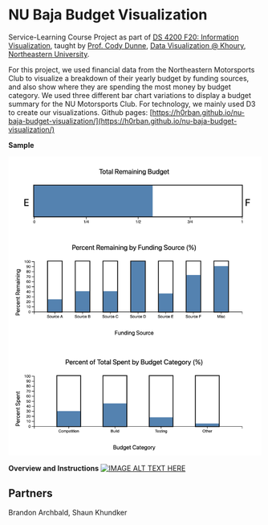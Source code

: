# NU Baja Budget Visualization

Service-Learning Course Project as part of
[DS 4200 F20: Information Visualization](https://canvas.instructure.com/courses/1781732), taught by
[Prof. Cody Dunne](https://cody.khoury.northeastern.edu/),
[Data Visualization @ Khoury](https://visualization.khoury.northeastern.edu/),
[Northeastern University](https://www.khoury.northeastern.edu/).

For this project, we used financial data from the Northeastern Motorsports Club to visualize a breakdown of their yearly
budget by funding sources, and also show where they are spending the most money by budget category. We used three
different bar chart variations to display a budget summary for the NU Motorsports Club. For technology, we mainly used
D3 to create our visualizations. Github
pages: [https://h0rban.github.io/nu-baja-budget-visualization/](https://h0rban.github.io/nu-baja-budget-visualization/)

**Sample**
<p>
    <img src="sample.png" alt="sample visualization image"/>
</p>

**Overview and Instructions**
[![IMAGE ALT TEXT HERE](https://img.youtube.com/vi/Ff910Skuu-o/0.jpg)](https://www.youtube.com/watch?v=Ff910Skuu-o)


## Partners

Brandon Archbald, Shaun Khundker